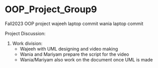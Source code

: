 # OOP_Project_Group9
Fall2023 OOP project
wajeeh laptop commit
wania laptop commit

Project Discussion:
1) Work division:
    - Wajeeh with UML designing and video making
    - Wania and Mariyam prepare the script for the video
    - Wania/Mariyam also work on the document once UML is made